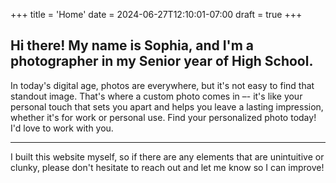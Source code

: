 +++
title = 'Home'
date = 2024-06-27T12:10:01-07:00
draft = true
+++

## Hi there! My name is Sophia, and I'm a photographer in my Senior year of High School.

In today's digital age, photos are everywhere, but it's not easy to find that standout image. That's where a custom photo comes in –- it's like your personal touch that sets you apart and helps you leave a lasting impression, whether it's for work or personal use. Find your personalized photo today! I'd love to work with you.






---
I built this website myself, so if there are any elements that are unintuitive or clunky, please don't hesitate to reach out and let me know so I can improve! 
